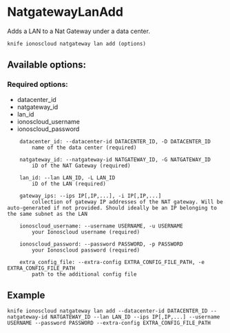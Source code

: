 # NatgatewayLanAdd

Adds a LAN to a Nat Gateway under a data center.

```text
knife ionoscloud natgateway lan add (options)
```

## Available options:

### Required options:

* datacenter\_id
* natgateway\_id
* lan\_id
* ionoscloud\_username
* ionoscloud\_password

```text
    datacenter_id: --datacenter-id DATACENTER_ID, -D DATACENTER_ID
        name of the data center (required)

    natgateway_id: --natgateway-id NATGATEWAY_ID, -G NATGATEWAY_ID
        iD of the NAT Gateway (required)

    lan_id: --lan LAN_ID, -L LAN_ID
        iD of the LAN (required)

    gateway_ips: --ips IP[,IP,...], -i IP[,IP,...]
        collection of gateway IP addresses of the NAT gateway. Will be auto-generated if not provided. Should ideally be an IP belonging to the same subnet as the LAN

    ionoscloud_username: --username USERNAME, -u USERNAME
        your Ionoscloud username (required)

    ionoscloud_password: --password PASSWORD, -p PASSWORD
        your Ionoscloud password (required)

    extra_config_file: --extra-config EXTRA_CONFIG_FILE_PATH, -e EXTRA_CONFIG_FILE_PATH
        path to the additional config file

```
## Example

```text
knife ionoscloud natgateway lan add --datacenter-id DATACENTER_ID --natgateway-id NATGATEWAY_ID --lan LAN_ID --ips IP[,IP,...] --username USERNAME --password PASSWORD --extra-config EXTRA_CONFIG_FILE_PATH
```
